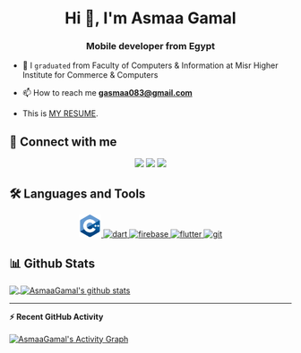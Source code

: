 <h1 align="center">Hi 👋, I'm Asmaa Gamal</h1>
<h3 align="center"> Mobile developer from Egypt</h3>

- :school: I `graduated` from Faculty of Computers & Information at Misr Higher Institute for Commerce & Computers

- 📫 How to reach me **gasmaa083@gmail.com**

- This is [MY RESUME]([https://drive.google.com/file/d/1oMFZzeWSWc5drXG8VmEtUYiFwhDpFB7Q/view?usp=sharing](https://drive.google.com/file/d/1HSULMWlOkxhcVGxLAqaKOKP5GxyGUZyZ/view?usp=sharing)).

## 📩 Connect with me
<p align="center">
<a href="gasmaa083@gmail.com" title="Gmail"><img src="https://img.shields.io/badge/gmail-%23F05033.svg?style=for-the-badge&logo=gmail&logoColor=white"/></a>  
<a href="https://www.linkedin.com/in/asmaa-gamall/" title="LinkedIn"><img src="https://img.shields.io/badge/linkedin-%230077B5.svg?style=for-the-badge&logo=linkedin&logoColor=white"/></a>  
<a href="https://www.facebook.com/asmaagamal223" title="Facebook"><img src="https://img.shields.io/badge/Facebook-%231877F2.svg?style=for-the-badge&logo=Facebook&logoColor=white"/></a>
</p>

## 🛠 Languages and Tools
<p align="center"> <a href="https://www.w3schools.com/cpp/" target="_blank" rel="noreferrer"> <img src="https://raw.githubusercontent.com/devicons/devicon/master/icons/cplusplus/cplusplus-original.svg" alt="cplusplus" width="40" height="40"/> </a> <a href="https://dart.dev" target="_blank" rel="noreferrer"> <img src="https://www.vectorlogo.zone/logos/dartlang/dartlang-icon.svg" alt="dart" width="40" height="40"/> </a> <a href="https://firebase.google.com/" target="_blank" rel="noreferrer"> <img src="https://www.vectorlogo.zone/logos/firebase/firebase-icon.svg" alt="firebase" width="40" height="40"/> </a> <a href="https://flutter.dev" target="_blank" rel="noreferrer"> <img src="https://www.vectorlogo.zone/logos/flutterio/flutterio-icon.svg" alt="flutter" width="40" height="40"/> </a> <a href="https://git-scm.com/" target="_blank" rel="noreferrer"> <img src="https://www.vectorlogo.zone/logos/git-scm/git-scm-icon.svg" alt="git" width="40" height="40"/> </a> </p>

## 📊 Github Stats

<a href="https://github.com/Asmaagamall">
  <img align="center" height="250px" src="https://github-readme-stats.vercel.app/api/top-langs/?username=Asmaagamall&theme=tokyonight">
</a>

<a href="https://github.com/Asmaagamall">
 <img align="center" height="250px" src="https://github-readme-stats.vercel.app/api?username=Asmaagamall&show_icons=true&theme=tokyonight&line_height=30" alt="AsmaaGamal's github stats"/>
</a>

---
 <summary><b>⚡ Recent GitHub Activity</b></summary>
   <br>
   <a href="https://github.com/Asmaagamall"><img alt="AsmaaGamal's Activity Graph" src="https://activity-graph.herokuapp.com/graph?username=Asmaagamall&custom_title=Asmaa%20Gamal%27s%20Contribution%20Graph&theme=react-dark" /></a>
  <br>
